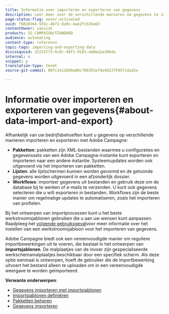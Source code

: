 ```yaml
---
title: Informatie over importeren en exporteren van gegevens
description: Leer meer over de verschillende manieren om gegevens te importeren en te exporteren met Adobe Campaign.
page-status-flag: never-activated
uuid: f6810364-555c-4b72-8a9c-4ae2fcb2ba63
contentOwner: sauviat
products: SG_CAMPAIGN/STANDARD
audience: automating
content-type: reference
topic-tags: importing-and-exporting-data
discoiquuid: 31215773-6c0c-48f1-9101-da0ea2a366da
internal: n
snippet: y
translation-type: tm+mt
source-git-commit: 00fc2e12669a00c788355ef4e492375957cdad2e

---
```



# Informatie over importeren en exporteren van gegevens{#about-data-import-and-export}

Afhankelijk van uw bedrijfsbehoeften kunt u gegevens op verschillende manieren importeren en exporteren met Adobe Campagne:

* **Pakketten**: pakketten zijn XML-bestanden waarmee u configuraties en gegevenssets van een Adobe Campagne-instantie kunt exporteren en importeren naar een andere instantie. Systeemupdates worden ook uitgevoerd via het importeren van pakketten.
* **Lijsten**: alle lijstschermen kunnen worden gevormd en de getoonde gegevens worden uitgevoerd in een afzonderlijk dossier.
* **Workflows**: importeer gegevens uit bestanden en gebruik deze om de database bij te werken of e-mails te verzenden. U kunt ook gegevens selecteren die u wilt exporteren in bestanden. Workflows zijn de beste manier om regelmatige updates te automatiseren, zoals het importeren van profielen.

Bij het ontwerpen van importprocessen kunt u het beste werkstroomsjablonen gebruiken die u aan uw wensen kunt aanpassen. Raadpleeg het [volgende gebruiksgeval](../../automating/using/importing-data.md#example--import-workflow-template)voor meer informatie over het instellen van een werkstroomsjabloon voor het importeren van gegevens.

Adobe Campagne biedt ook een vereenvoudigde manier om reguliere importbewerkingen uit te voeren, die bestaat in het ontwerpen van **importsjablonen**. De malplaatjes van de invoer zijn gespecialiseerde werkschemamalplaatjes beschikbaar door een specifiek scherm. Als deze optie eenmaal is ontworpen, hoeft de gebruiker die de importbewerking uitvoert het bestand alleen te uploaden om in een vereenvoudigde weergave te worden geïmporteerd.

**Verwante onderwerpen**:

* [Gegevens importeren met importsjablonen](../../automating/using/importing-data-with-import-templates.md)
* [Importsjablonen definiëren](../../automating/using/defining-import-templates.md)
* [Pakketten beheren](../../automating/using/managing-packages.md)
* [Gegevens importeren](../../automating/using/importing-data.md)

